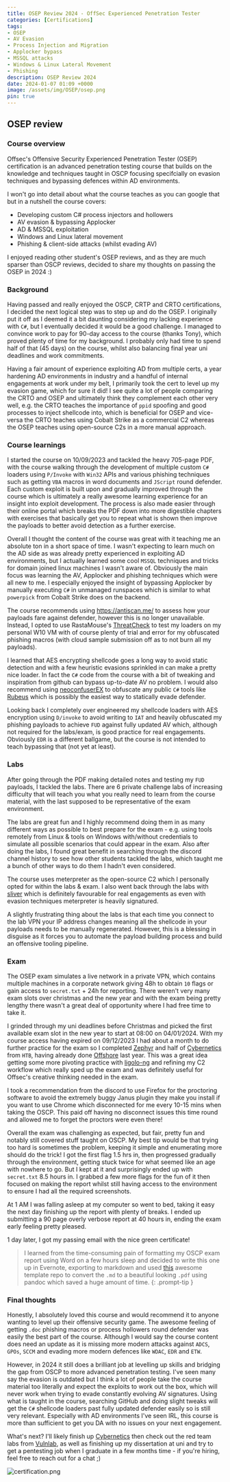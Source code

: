```yaml
---
title: OSEP Review 2024 - OffSec Experienced Penetration Tester
categories: [Certifications]
tags: 
- OSEP
- AV Evasion
- Process Injection and Migration
- Applocker bypass
- MSSQL attacks
- Windows & Linux Lateral Movement
- Phishing
description: OSEP Review 2024
date: 2024-01-07 01:09 +0000
image: /assets/img/OSEP/osep.png
pin: true
---
```


## OSEP review

### Course overview

Offsec's Offensive Security Experienced Penetration Tester (OSEP) certification is an advanced penetration testing course that builds on the knowledge and techniques taught in OSCP focusing specifcially on evasion techniques and bypassing defences within AD environments. 

I won't go into detail about what the course teaches as you can google that but in a nutshell the course covers:
- Developing custom C# process injectors and hollowers
- AV evasion & bypassing Applocker
- AD & MSSQL exploitation
- Windows and Linux lateral movement
- Phishing & client-side attacks (whilst evading AV)

I enjoyed reading other student's OSEP reviews, and as they are much sparser than OSCP reviews, decided to share my thoughts on passing the OSEP in 2024 :) 

### Background

Having passed and really enjoyed the OSCP, CRTP and CRTO certifications, I decided the next logical step was to step up and do the OSEP. I originally put it off as I deemed it a bit daunting considering my lacking experience with `C#`, but I eventually decided it would be a good challenge. I managed to convince work to pay for 90-day access to the course (thanks Tony), which proved plenty of time for my background. I probably only had time to spend half of that (45 days) on the course, whilst also balancing final year uni deadlines and work commitments.   

Having a fair amount of experience exploiting AD from multiple certs, a year hardening AD environments in industry and a handful of internal engagements at work under my belt, I primarily took the cert to level up my evasion game, which for sure it did! I see quite a lot of people comparing the CRTO and OSEP and ultimately think they complement each other very well, e.g. the CRTO teaches the importance of `ppid` spoofing and good processes to inject shellcode into, which is beneficial for OSEP and vice-versa the CRTO teaches using Cobalt Strike as a commercial C2 whereas the OSEP teaches using open-source C2s in a more manual approach.


### Course learnings

I started the course on 10/09/2023 and tackled the heavy 705-page PDF, with the course walking through the development of multiple custom `C#` loaders using `P/Invoke` with `Win32` APIs and various phishing techniques such as getting `VBA` macros in word documents and `JScript` round defender. Each custom exploit is built upon and gradually improved through the course which is ultimately a really awesome learning experience for an insight into exploit development. The process is also made easier through their online portal which breaks the PDF down into more digestible chapters with exercises that basically get you to repeat what is shown then improve the payloads to better avoid detection as a further exercise.

Overall I thought the content of the course was great with it teaching me an absolute ton in a short space of time. I wasn't expecting to learn much on the AD side as was already pretty experienced in exploiting AD environments, but I actually learned some cool `MSSQL` techniques and tricks for domain joined linux machines I wasn't aware of. Obviously the main focus was learning the AV, Applocker and phishing techniques which were all new to me. I especially enjoyed the insight of bypassing Applocker by manually executing `C#` in unmanaged runspaces which is similar to what `powerpick` from Cobalt Strike does on the backend.

The course recommends using https://antiscan.me/ to assess how your payloads fare against defender, however this is no longer unavailable. Instead, I opted to use RastaMouse's [ThreatCheck](https://github.com/rasta-mouse/ThreatCheck) to test my loaders on my personal W10 VM with of course plenty of trial and error for my obfuscated phishing macros (with cloud sample submission off as to not burn all my payloads).

I learned that AES encrypting shellcode goes a long way to avoid static detection and with a few heuristic evasions sprinkled in can make a pretty nice loader. In fact the `C#` code from the course with a bit of tweaking and inspiration from github can bypass up-to-date AV no problem. I would also recommend using [neoconfuserEX](https://github.com/XenocodeRCE/neo-ConfuserEx) to obfuscate any public `C#` tools like [Rubeus](https://github.com/GhostPack/Rubeus) which is possibly the easiest way to statically evade defender.

Looking back I completely over engineered my shellcode loaders with AES encryption using `D/invoke` to avoid writing to `IAT` and heavily obfuscated my phishing payloads to achieve `FUD` against fully updated AV which, although not required for the labs/exam, is good practice for real engagements.  Obviously `EDR` is a different ballgame, but the course is not intended to teach bypassing that (not yet at least). 



### Labs

After going through the PDF making detailed notes and testing my `FUD` payloads, I tackled the labs. There are 6 private challenge labs of increasing difficulty that will teach you what you really need to learn from the course material, with the last supposed to be representative of the exam environment. 

The labs are great fun and I highly recommend doing them in as many different ways as possible to best prepare for the exam - e.g. using tools remotely from Linux & tools on Windows with/without credentials to simulate all possible scenarios that could appear in the exam. Also after doing the labs, I found great benefit in searching through the discord channel history to see how other students tackled the labs, which taught me a bunch of other ways to do them I hadn't even considered.

The course uses meterpreter as the open-source C2 which I personally opted for within the labs & exam. I also went back through the labs with [sliver](https://github.com/BishopFox/sliver) which is definitely favourable for real engagements as even with evasion techniques meterpreter is heavily signatured.

A slightly frustrating thing about the labs is that each time you connect to the lab VPN your IP address changes meaning all the shellcode in your payloads needs to be manually regenerated. However, this is a blessing in disguise as it forces you to automate the payload building process and build an offensive tooling pipeline. 



### Exam
The OSEP exam simulates a live network in a private VPN, which contains multiple machines in a corporate network giving 48h to obtain `10` flags or gain access to `secret.txt` + 24h for reporting. There weren't very many exam slots over christmas and the new year and with the exam being pretty lengthy there wasn't a great deal of opportunity where I had free time to take it. 

I grinded through my uni deadlines before Christmas and picked the first available exam slot in the new year to start at 08:00 on 04/01/2024. With my course access having expired on 09/12/2023 I had about a month to do further practice for the exam so I completed [Zephyr](https://www.hackthebox.com/blog/professional-labs-zephyr) and half of [Cybernetics](https://app.hackthebox.com/prolabs/overview/cybernetics) from `HTB`, having already done [Offshore](https://app.hackthebox.com/prolabs/overview/offshore) last year. This was a great idea getting some more pivoting practice with [ligolo-ng](https://github.com/nicocha30/ligolo-ng) and refining my C2 workflow which really sped up the exam and was definitely useful for Offsec's creative thinking needed in the exam.

I took a recommendation from the discord to use Firefox for the proctoring software to avoid the extremely buggy Janus plugin they make you install if you want to use Chrome which disconnected for me every 10-15 mins when taking the OSCP. This paid off having no disconnect issues this time round and allowed me to forget the proctors were even there!

Overall the exam was challenging as expected, but fair, pretty fun and notably still covered stuff taught on OSCP. My best tip would be that trying too hard is sometimes the problem, keeping it simple and enumerating more should do the trick! I got the first flag 1.5 hrs in, then progressed gradually through the environment, getting stuck twice for what seemed like an age with nowhere to go. But I kept at it and surprisingly ended up with `secret.txt` 8.5 hours in. I grabbed a few more flags for the fun of it then focused on making the report whilst still having access to the environment to ensure I had all the required screenshots.

At 1 AM I was falling asleep at my computer so went to bed, taking it easy the next day finishing up the report with plenty of breaks. I ended up submitting a 90 page overly verbose report at 40 hours in, ending the exam early feeling pretty pleased.    

1 day later, I got my passing email with the nice green certificate!

> I learned from the time-consuming pain of formatting my OSCP exam report using Word on a few hours sleep and decided to write this one up in Evernote, exporting to markdown and used [this](https://github.com/noraj/OSCP-Exam-Report-Template-Markdown) awesome template repo to convert the `.md` to a beautiful looking `.pdf` using pandoc which saved a huge amount of time.
{: .prompt-tip } 


### Final thoughts
Honestly, I absolutely loved this course and would recommend it to anyone wanting to level up their offensive security game. The awesome feeling of getting `.doc` phishing macros or process hollowers round defender was easily the best part of the course. Although I would say the course content does need an update as it is missing more modern attacks against `ADCS`, `GPOs`, `SCCM` and evading more modern defences like `WDAC`, `EDR` and `ETW`. 

However, in 2024 it still does a brilliant job at levelling up skills and bridging the gap from OSCP to more advanced penetration testing. I've seen many say the evasion is outdated but I think a lot of people take the course material too literally and expect the exploits to work out the box, which will never work when trying to evade constantly evolving AV signatures. Using what is taught in the course, searching GitHub and doing slight tweaks will get the `C#` shellcode loaders past fully updated defender easily so is still very relevant. Especially with AD environments I've seen IRL, this course is more than sufficient to get you DA with no issues on your next engagement.

What's next? I'll likely finish up [Cybernetics](https://app.hackthebox.com/prolabs/overview/cybernetics) then check out the red team labs from [Vulnlab](https://www.vulnlab.com/), as well as finishing up my dissertation at uni and try to get a pentesting job when I graduate in a few months time - if you're hiring, feel free to reach out for a chat ;) 

![certification.png](/assets/img/OSEP/exam-certificate.png)
